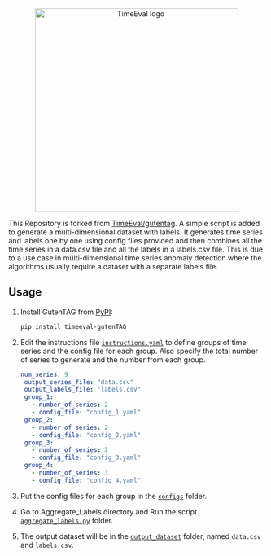 <div align="center">
    <img width="400px" src="https://github.com/TimeEval/gutentag/raw/main/logo_transparent.png" alt="TimeEval logo"/>
</div>

This Repository is forked from [TimeEval/gutentag](https://github.com/TimeEval/gutentag). A simple script is added to generate a multi-dimensional dataset with labels. It generates time series and labels one by one using config files provided and then combines all the time series in a data.csv file and all the labels in a labels.csv file. This is due to a use case in multi-dimensional time series anomaly detection where the algorithms usually require a dataset with a separate labels file.




## Usage

1. Install GutenTAG from [PyPI](https://pypi.org/project/timeeval-gutenTAG/):

   ```sh
   pip install timeeval-gutenTAG
   ```

   
2. Edit the instructions file [`instructions.yaml`](./Aggregate_Labels/instructions.yaml) to define groups of time series and the config file for each group. Also specify the total number of series to generate and the number from each group.

   ```yaml
   num_series: 9
    output_series_file: "data.csv"
    output_labels_file: "labels.csv"
    group_1:
      - number_of_series: 2
      - config_file: "config_1.yaml"
    group_2:
      - number_of_series: 2
      - config_file: "config_2.yaml"
    group_3:
      - number_of_series: 2
      - config_file: "config_3.yaml"
    group_4:
      - number_of_series: 3
      - config_file: "config_4.yaml"
   ```
  

3. Put the config files for each group in the [`configs`](./Aggregate_Labels/configs) folder.

4. Go to Aggregate_Labels directory and Run the script [`aggregate_labels.py`](./Aggregate_Labels/aggregate_labels.py) folder.

5. The output dataset will be in the [`output_dataset`](./Aggregate_Labels/output_dataset) folder, named `data.csv` and `labels.csv`.




